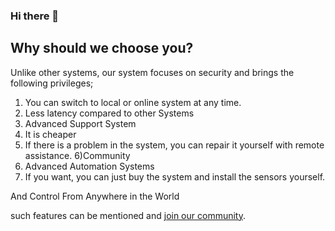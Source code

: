### Hi there 👋
## Why should we choose you?
Unlike other systems, our system focuses on security and brings the following privileges;

1) You can switch to local or online system at any time.
2) Less latency compared to other Systems
3) Advanced Support System
4) It is cheaper
5) If there is a problem in the system, you can repair it yourself with remote assistance.
6)Community
7) Advanced Automation Systems
8) If you want, you can just buy the system and install the sensors yourself.

And Control From Anywhere in the World

such features can be mentioned and [join our community](https://discord.gg/4jBJaCYYHm).

